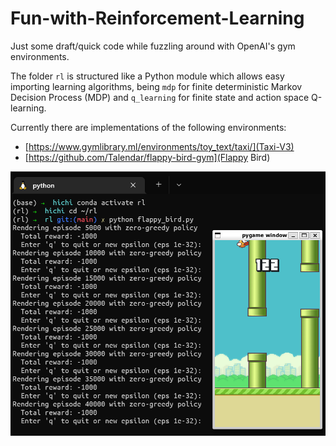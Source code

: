# Fun-with-Reinforcement-Learning

Just some draft/quick code while fuzzling around with OpenAI's gym environments.

The folder `rl` is structured like a Python module which allows easy importing learning algorithms, being `mdp` for finite deterministic Markov Decision Process (MDP) and `q_learning` for finite state and action space Q-learning.

Currently there are implementations of the following environments:
- [https://www.gymlibrary.ml/environments/toy_text/taxi/](Taxi-V3)
- [https://github.com/Talendar/flappy-bird-gym](Flappy Bird)

![Flappy Bird Screenshot](flappy_bird_122.png "Flappy Bird's Q Learning after a few thousands of learnt episodes")